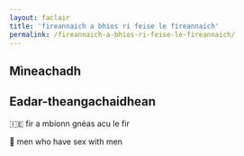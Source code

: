 ```yaml
---
layout: faclair
title: 'fireannaich a bhios ri feise le fireannaich'
permalink: /fireannaich-a-bhios-ri-feise-le-fireannaich/
---
```


## Mìneachadh

## Eadar-theangachaidhean

&#x1f1ee;&#x1f1ea; fir a mbíonn gnéas acu le fir

&#x1f3f4;&#xe0067;&#xe0062;&#xe0065;&#xe006e;&#xe0067;&#xe007f; men who have sex with men
